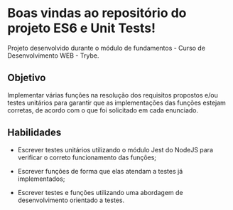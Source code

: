 # Boas vindas ao repositório do projeto ES6 e Unit Tests!

Projeto desenvolvido durante o módulo de fundamentos - Curso de Desenvolvimento WEB - Trybe.

## Objetivo

Implementar várias funções na resolução dos requisitos propostos e/ou testes unitários para garantir que as implementações das funções estejam corretas, de acordo com o que foi solicitado em cada enunciado.

## Habilidades

- Escrever testes unitários utilizando o módulo Jest do NodeJS para verificar o correto funcionamento das funções;

- Escrever funções de forma que elas atendam a testes já implementados;

- Escrever testes e funções utilizando uma abordagem de desenvolvimento orientado a testes.
